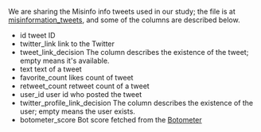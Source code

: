 We are sharing the Misinfo info tweets used in our study; the file is at [misinformation_tweets](https://github.com/Gautamshahi/UkraineWarTwitter_anonymized/blob/main/misinformation_tweets_info_annotated.csv), and some of the columns are described below.

- id tweet ID
- twitter_link link to the Twitter
- tweet_link_decision The column describes the existence of the tweet; empty means it's available. 
- text text of a tweet
- favorite_count	likes count of tweet
- retweet_count retweet count of a tweet
- user_id user id who posted the tweet
- twitter_profile_link_decision The column describes the existence of the user; empty means the user exists.
- botometer_score Bot score fetched from the [Botometer](https://botometer.osome.iu.edu/) 

